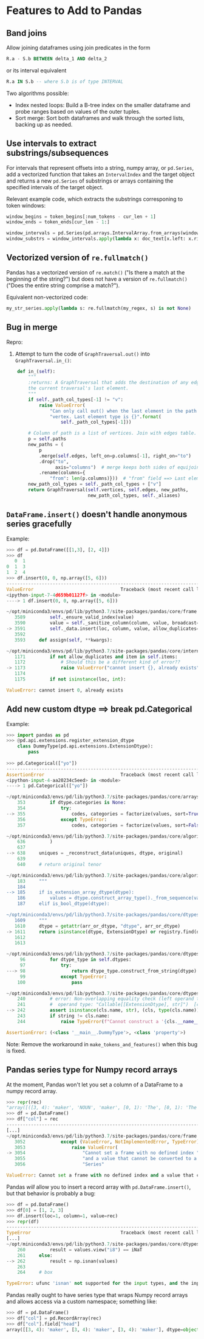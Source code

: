 # Features to Add to Pandas

## Band joins
Allow joining dataframes using join predicates in the form
```sql
R.a - S.b BETWEEN delta_1 AND delta_2
```
or its interval equivalent
```sql
R.a IN S.b -- where S.b is of type INTERVAL
```
Two algorithms possible:
* Index nested loops: Build a B-tree index on the smaller dataframe and probe ranges based on values of the outer tuples.
* Sort merge: Sort both dataframes and walk through the sorted lists, backing up as needed.

## Use intervals to extract substrings/subsequences
For intervals that represent offsets into a string, numpy array, or `pd.Series`,
add a vectorized function that takes an `IntervalIndex` and the target object
and returns a new `pd.Series` of substrings or arrays containing the specified
intervals of the target object.

Relevant example code, which extracts the substrings corresponing to token windows:
```python
window_begins = token_begins[:num_tokens - cur_len + 1]
window_ends = token_ends[cur_len - 1:]

window_intervals = pd.Series(pd.arrays.IntervalArray.from_arrays(window_begins, window_ends))
window_substrs = window_intervals.apply(lambda x: doc_text[x.left: x.right])
```

## Vectorized version of `re.fullmatch()`

Pandas has a vectorized version of `re.match()` ("Is there a match at the 
beginning of the string?") but does not have a version of `re.fullmatch()`
("Does the entire string comprise a match?").

Equivalent non-vectorized code:
```python
my_str_series.apply(lambda s: re.fullmatch(my_regex, s) is not None)
```

## Bug in merge

Repro: 

1. Attempt to turn the code of `GraphTraversal.out()` into `GraphTraversal.in_()`:
```python
    def in_(self):
        """
        :returns: A GraphTraversal that adds the destination of any edges into
        the current traversal's last element.
        """
        if self._path_col_types[-1] != "v":
            raise ValueError(
                "Can only call out() when the last element in the path is a "
                "vertex. Last element type is {}".format(
                    self._path_col_types[-1]))

        # Column of path is a list of vertices. Join with edges table.
        p = self.paths
        new_paths = (
            p
            .merge(self.edges, left_on=p.columns[-1], right_on="to")
            .drop("to",
                  axis="columns")  # merge keeps both sides of equijoin
            .rename(columns={
                "from": len(p.columns)}))  # "from" field ==> Last element
        new_path_col_types = self._path_col_types + ["v"]
        return GraphTraversal(self.vertices, self.edges, new_paths,
                              new_path_col_types, self._aliases)
```
## `DataFrame.insert()` doesn't handle anonymous series gracefully
Example:
```python
>>> df = pd.DataFrame([[1,3], [2, 4]])
>>> df
   0  1
0  1  3
1  2  4
>>> df.insert(0, 0, np.array([5, 6]))
---------------------------------------------------------------------------
ValueError                                Traceback (most recent call last)
<ipython-input-7-4d659b01127f> in <module>
----> 1 df.insert(0, 0, np.array([5, 6]))

~/opt/miniconda3/envs/pd/lib/python3.7/site-packages/pandas/core/frame.py in insert(self, loc, column, value, allow_duplicates)
   3589         self._ensure_valid_index(value)
   3590         value = self._sanitize_column(column, value, broadcast=False)
-> 3591         self._data.insert(loc, column, value, allow_duplicates=allow_duplicates)
   3592 
   3593     def assign(self, **kwargs):

~/opt/miniconda3/envs/pd/lib/python3.7/site-packages/pandas/core/internals/managers.py in insert(self, loc, item, value, allow_duplicates)
   1171         if not allow_duplicates and item in self.items:
   1172             # Should this be a different kind of error??
-> 1173             raise ValueError("cannot insert {}, already exists".format(item))
   1174 
   1175         if not isinstance(loc, int):

ValueError: cannot insert 0, already exists
```

## Add new custom dtype ==> break pd.Categorical

Example:
```python
>>> import pandas as pd
>>> @pd.api.extensions.register_extension_dtype
    class DummyType(pd.api.extensions.ExtensionDtype):
        pass
    
>>> pd.Categorical(["yo"])
---------------------------------------------------------------------------
AssertionError                            Traceback (most recent call last)
<ipython-input-4-aa20234c5eed> in <module>
----> 1 pd.Categorical(["yo"])

~/opt/miniconda3/envs/pd/lib/python3.7/site-packages/pandas/core/arrays/categorical.py in __init__(self, values, categories, ordered, dtype, fastpath)
    353         if dtype.categories is None:
    354             try:
--> 355                 codes, categories = factorize(values, sort=True)
    356             except TypeError:
    357                 codes, categories = factorize(values, sort=False)

~/opt/miniconda3/envs/pd/lib/python3.7/site-packages/pandas/core/algorithms.py in factorize(values, sort, na_sentinel, size_hint)
    636         )
    637 
--> 638     uniques = _reconstruct_data(uniques, dtype, original)
    639 
    640     # return original tenor

~/opt/miniconda3/envs/pd/lib/python3.7/site-packages/pandas/core/algorithms.py in _reconstruct_data(values, dtype, original)
    183     """
    184 
--> 185     if is_extension_array_dtype(dtype):
    186         values = dtype.construct_array_type()._from_sequence(values)
    187     elif is_bool_dtype(dtype):

~/opt/miniconda3/envs/pd/lib/python3.7/site-packages/pandas/core/dtypes/common.py in is_extension_array_dtype(arr_or_dtype)
   1609     """
   1610     dtype = getattr(arr_or_dtype, "dtype", arr_or_dtype)
-> 1611     return isinstance(dtype, ExtensionDtype) or registry.find(dtype) is not None
   1612 
   1613 

~/opt/miniconda3/envs/pd/lib/python3.7/site-packages/pandas/core/dtypes/dtypes.py in find(self, dtype)
     96         for dtype_type in self.dtypes:
     97             try:
---> 98                 return dtype_type.construct_from_string(dtype)
     99             except TypeError:
    100                 pass

~/opt/miniconda3/envs/pd/lib/python3.7/site-packages/pandas/core/dtypes/base.py in construct_from_string(cls, string)
    240         # error: Non-overlapping equality check (left operand type: "str", right
    241         #  operand type: "Callable[[ExtensionDtype], str]")  [comparison-overlap]
--> 242         assert isinstance(cls.name, str), (cls, type(cls.name))
    243         if string != cls.name:
    244             raise TypeError(f"Cannot construct a '{cls.__name__}' from '{string}'")

AssertionError: (<class '__main__.DummyType'>, <class 'property'>)
```

Note: Remove the workaround in `make_tokens_and_features()` when this bug is fixed.

## Pandas series type for Numpy record arrays

At the moment, Pandas won't let you set a column of a DataFrame to a numpy record array.
```python
>>> repr(rec)
"array([([3, 4): 'maker', 'NOUN', 'maker', [0, 1): 'The', [0, 1): 'The'),\n       ([3, 4): 'maker', 'NOUN', 'maker', [1, 2): 'luxury', [0, 1): 'The'),\n       ([3, 4): 'maker', 'NOUN', 'maker', [2, 3): 'auto', [0, 1): 'The')],\n      dtype=(numpy.record, [('head', 'O'), ('headPOS', 'O'), ('headNF', 'O'), ('child', 'O'), ('determiner', 'O')]))"
>>> df = pd.DataFrame()
>>> df["col"] = rec
---------------------------------------------------------------------------
[...]
~/opt/miniconda3/envs/pd/lib/python3.7/site-packages/pandas/core/frame.py in _ensure_valid_index(self, value)
   3052             except (ValueError, NotImplementedError, TypeError):
   3053                 raise ValueError(
-> 3054                     "Cannot set a frame with no defined index "
   3055                     "and a value that cannot be converted to a "
   3056                     "Series"

ValueError: Cannot set a frame with no defined index and a value that cannot be converted to a Series
```

Pandas *will* allow you to insert a record array with `pd.DataFrame.insert()`, but that behavior is probably a bug:
```python
>>> df = pd.DataFrame()
>>> df[0] = [1, 2, 3]
>>> df.insert(loc=1, column=1, value=rec)
>>> repr(df)
---------------------------------------------------------------------------
TypeError                                 Traceback (most recent call last)
[...]
~/opt/miniconda3/envs/pd/lib/python3.7/site-packages/pandas/core/dtypes/missing.py in _isna_ndarraylike(obj)
    260         result = values.view("i8") == iNaT
    261     else:
--> 262         result = np.isnan(values)
    263 
    264     # box

TypeError: ufunc 'isnan' not supported for the input types, and the inputs could not be safely coerced to any supported types according to the casting rule ''safe''
```

Pandas really ought to have series type that wraps Numpy record arrays and allows access via a custom namespace; something like:
```python
>>> df = pd.DataFrame()
>>> df["col"] = pd.RecordArray(rec)
>>> df["col"].field["head"]
array([[3, 4): 'maker', [3, 4): 'maker', [3, 4): 'maker'], dtype=object)
```